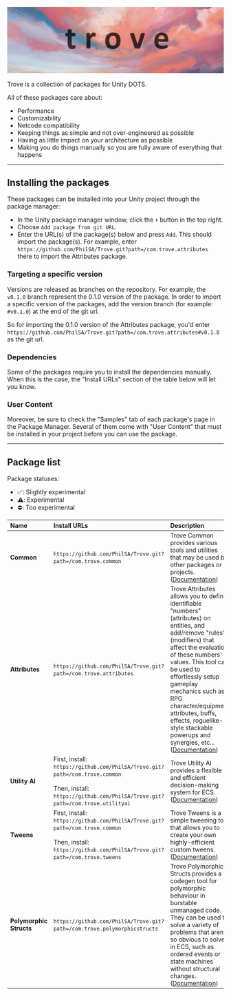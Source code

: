 ![](./trove_header.png)

Trove is a collection of packages for Unity DOTS.

All of these packages care about:
* Performance
* Customizability
* Netcode compatibility
* Keeping things as simple and not over-engineered as possible 
* Having as little impact on your architecture as possible
* Making you do things manually so you are fully aware of everything that happens

----------------------------

## Installing the packages

These packages can be installed into your Unity project through the package manager:
* In the Unity package manager window, click the `+` button in the top right.
* Choose `Add package from git URL`.
* Enter the URL(s) of the package(s) below and press `Add`. This should import the package(s). For example, enter `https://github.com/PhilSA/Trove.git?path=/com.trove.attributes` there to import the Attributes package.


### Targeting a specific version

Versions are released as branches on the repository. For example, the `v0.1.0` branch represent the 0.1.0 version of the package. In order to import a specific version of the packages, add the version branch (for example: `#v0.1.0`) at the end of the git url.

So for importing the 0.1.0 version of the Attributes package, you'd enter `https://github.com/PhilSA/Trove.git?path=/com.trove.attributes#v0.1.0` as the git url.


### Dependencies

Some of the packages require you to install the dependencies manually. When this is the case, the "Install URLs" section of the table below will let you know.


### User Content
Moreover, be sure to check the "Samples" tab of each package's page in the Package Manager. Several of them come with "User Content" that must be installed in your project before you can use the package.

----------------------------

## Package list

Package statuses:
* ✅: Slightly experimental
* ⚠️: Experimental
* ⛔: Too experimental


| **Name** | **Install URLs** | **Description** | **Status** |
| :--- | :--- | :--- | :--- |
| **Common** | `https://github.com/PhilSA/Trove.git?path=/com.trove.common` | Trove Common provides various tools and utilities that may be used by other packages or projects. <br> ([Documentation](./com.trove.common/Documentation~/index.md)) | ✅ |
| **Attributes** | `https://github.com/PhilSA/Trove.git?path=/com.trove.attributes` | Trove Attributes allows you to define identifiable "numbers" (attributes) on entities, and add/remove "rules" (modifiers) that affect the evaluation of these numbers' values. This tool can be used to effortlessly setup gameplay mechanics such as RPG character/equipment attributes, buffs, effects, roguelike-style stackable powerups and synergies, etc... <br> ([Documentation](./com.trove.attributes/Documentation~/index.md)) | ⚠️ |
| **Utility AI** | First, install: <br> `https://github.com/PhilSA/Trove.git?path=/com.trove.common` <br><br> Then, install: <br> `https://github.com/PhilSA/Trove.git?path=/com.trove.utilityai` | Trove Utility AI provides a flexible and efficient decision-making system for ECS. <br> ([Documentation](./com.trove.utilityai/Documentation~/index.md)) | ⚠️ |
| **Tweens** | First, install: <br> `https://github.com/PhilSA/Trove.git?path=/com.trove.common` <br><br> Then, install: <br> `https://github.com/PhilSA/Trove.git?path=/com.trove.tweens` | Trove Tweens is a simple tweening tool that allows you to create your own highly-efficient custom tweens. <br> ([Documentation](./com.trove.tweens/Documentation~/index.md)) | ⚠️ |
| **Polymorphic Structs** | `https://github.com/PhilSA/Trove.git?path=/com.trove.polymorphicstructs` | Trove Polymorphic Structs provides a codegen tool for polymorphic behaviour in burstable unmanaged code. They can be used to solve a variety of problems that aren't so obvious to solve in ECS, such as ordered events or state machines without structural changes. <br> ([Documentation](./com.trove.polymorphicstructs/Documentation~/index.md)) | ⚠️ |
